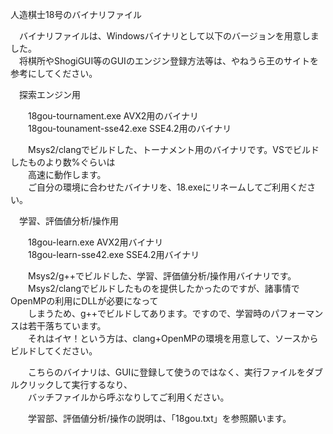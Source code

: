 人造棋士18号のバイナリファイル  
  
　バイナリファイルは、Windowsバイナリとして以下のバージョンを用意しました。  
　将棋所やShogiGUI等のGUIのエンジン登録方法等は、やねうら王のサイトを参考にしてください。  
  
　探索エンジン用  
  
　　18gou-tournament.exe		AVX2用のバイナリ  
　　18gou-tounament-sse42.exe	SSE4.2用のバイナリ  
  
　　Msys2/clangでビルドした、トーナメント用のバイナリです。VSでビルドしたものより数%ぐらいは  
　　高速に動作します。  
　　ご自分の環境に合わせたバイナリを、18.exeにリネームしてご利用ください。  
  
  
　学習、評価値分析/操作用  
  
　　18gou-learn.exe				AVX2用バイナリ  
　　18gou-learn-sse42.exe		SSE4.2用バイナリ  
  
　　Msys2/g++でビルドした、学習、評価値分析/操作用バイナリです。  
　　Msys2/clangでビルドしたものを提供したかったのですが、諸事情でOpenMPの利用にDLLが必要になって  
　　しまうため、g++でビルドしてあります。ですので、学習時のパフォーマンスは若干落ちています。  
　　それはイヤ！という方は、clang+OpenMPの環境を用意して、ソースからビルドしてください。  
  
　　こちらのバイナリは、GUIに登録して使うのではなく、実行ファイルをダブルクリックして実行するなり、  
　　バッチファイルから呼ぶなりしてご利用ください。  
  
　　学習部、評価値分析/操作の説明は、「18gou.txt」を参照願います。  
